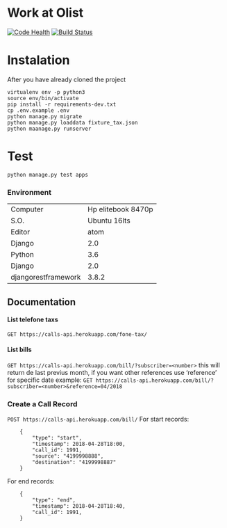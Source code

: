 # Work at Olist
[![Code Health](https://landscape.io/github/GuilhermeVBeira/work-at-olist/master/landscape.svg?style=flat)](https://landscape.io/github/GuilhermeVBeira/work-at-olist/master)
[![Build Status](https://travis-ci.org/GuilhermeVBeira/work-at-olist.svg?branch=master)](https://travis-ci.org/GuilhermeVBeira/work-at-olist)

# Instalation
After you have already cloned the project
```console
virtualenv env -p python3
source env/bin/activate
pip install -r requirements-dev.txt
cp .env.example .env
python manage.py migrate
python manage.py loaddata fixture_tax.json
python maanage.py runserver
```

# Test
```
python manage.py test apps
```

### Environment

|   |    |
|---|---|
|  Computer |   Hp elitebook 8470p |
|  S.O. | Ubuntu 16lts  |
|  Editor | atom  |
|  Django | 2.0  |
|  Python | 3.6  |
|  Django | 2.0  |
|  djangorestframework | 3.8.2 |



## Documentation


#### List telefone taxs
`GET https://calls-api.herokuapp.com/fone-tax/`

#### List bills
`GET https://calls-api.herokuapp.com/bill/?subscriber=<number>`
this will return de last previus month, if you want other references use ‘reference’ for specific date
example:
`GET https://calls-api.herokuapp.com/bill/?subscriber=<number>&reference=04/2018`

### Create a Call Record
`POST https://calls-api.herokuapp.com/bill/`
For start records:
```
    {
        "type": "start",
        "timestamp": 2018-04-28T18:00,
        "call_id": 1991,
        "source": "4199998888",
        "destination": "4199998887"
    }
```

For end records:
```
    {
        "type": "end",
        "timestamp": 2018-04-28T18:40,
        "call_id": 1991,
    }
```
